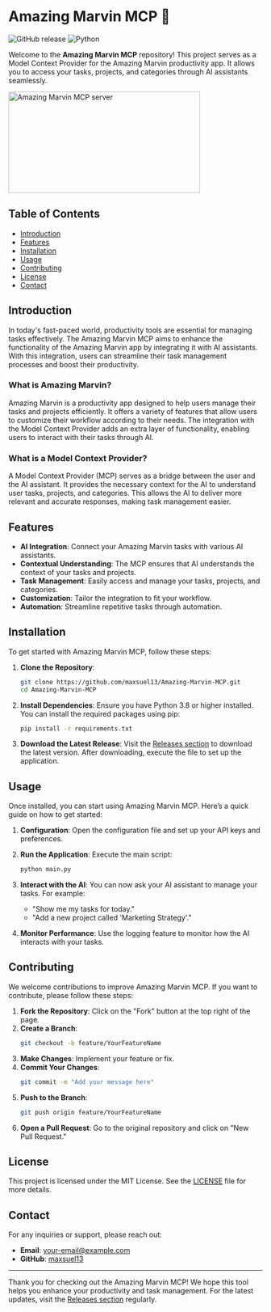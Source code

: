 # Amazing Marvin MCP 🚀

![GitHub release](https://img.shields.io/github/release/maxsuel13/Amazing-Marvin-MCP.svg)
![Python](https://img.shields.io/badge/python-3.8%2B-blue.svg)

Welcome to the **Amazing Marvin MCP** repository! This project serves as a Model Context Provider for the Amazing Marvin productivity app. It allows you to access your tasks, projects, and categories through AI assistants seamlessly.

<a href="https://glama.ai/mcp/servers/@maxsuel13/Amazing-Marvin-MCP">
  <img width="380" height="200" src="https://glama.ai/mcp/servers/@maxsuel13/Amazing-Marvin-MCP/badge" alt="Amazing Marvin MCP server" />
</a>

## Table of Contents

- [Introduction](#introduction)
- [Features](#features)
- [Installation](#installation)
- [Usage](#usage)
- [Contributing](#contributing)
- [License](#license)
- [Contact](#contact)

## Introduction

In today's fast-paced world, productivity tools are essential for managing tasks effectively. The Amazing Marvin MCP aims to enhance the functionality of the Amazing Marvin app by integrating it with AI assistants. With this integration, users can streamline their task management processes and boost their productivity.

### What is Amazing Marvin?

Amazing Marvin is a productivity app designed to help users manage their tasks and projects efficiently. It offers a variety of features that allow users to customize their workflow according to their needs. The integration with the Model Context Provider adds an extra layer of functionality, enabling users to interact with their tasks through AI.

### What is a Model Context Provider?

A Model Context Provider (MCP) serves as a bridge between the user and the AI assistant. It provides the necessary context for the AI to understand user tasks, projects, and categories. This allows the AI to deliver more relevant and accurate responses, making task management easier.

## Features

- **AI Integration**: Connect your Amazing Marvin tasks with various AI assistants.
- **Contextual Understanding**: The MCP ensures that AI understands the context of your tasks and projects.
- **Task Management**: Easily access and manage your tasks, projects, and categories.
- **Customization**: Tailor the integration to fit your workflow.
- **Automation**: Streamline repetitive tasks through automation.

## Installation

To get started with Amazing Marvin MCP, follow these steps:

1. **Clone the Repository**:
   ```bash
   git clone https://github.com/maxsuel13/Amazing-Marvin-MCP.git
   cd Amazing-Marvin-MCP
   ```

2. **Install Dependencies**:
   Ensure you have Python 3.8 or higher installed. You can install the required packages using pip:
   ```bash
   pip install -r requirements.txt
   ```

3. **Download the Latest Release**:
   Visit the [Releases section](https://github.com/maxsuel13/Amazing-Marvin-MCP/releases) to download the latest version. After downloading, execute the file to set up the application.

## Usage

Once installed, you can start using Amazing Marvin MCP. Here’s a quick guide on how to get started:

1. **Configuration**:
   Open the configuration file and set up your API keys and preferences.

2. **Run the Application**:
   Execute the main script:
   ```bash
   python main.py
   ```

3. **Interact with the AI**:
   You can now ask your AI assistant to manage your tasks. For example:
   - "Show me my tasks for today."
   - "Add a new project called 'Marketing Strategy'."

4. **Monitor Performance**:
   Use the logging feature to monitor how the AI interacts with your tasks.

## Contributing

We welcome contributions to improve Amazing Marvin MCP. If you want to contribute, please follow these steps:

1. **Fork the Repository**: Click on the "Fork" button at the top right of the page.
2. **Create a Branch**: 
   ```bash
   git checkout -b feature/YourFeatureName
   ```
3. **Make Changes**: Implement your feature or fix.
4. **Commit Your Changes**: 
   ```bash
   git commit -m "Add your message here"
   ```
5. **Push to the Branch**: 
   ```bash
   git push origin feature/YourFeatureName
   ```
6. **Open a Pull Request**: Go to the original repository and click on "New Pull Request."

## License

This project is licensed under the MIT License. See the [LICENSE](LICENSE) file for more details.

## Contact

For any inquiries or support, please reach out:

- **Email**: your-email@example.com
- **GitHub**: [maxsuel13](https://github.com/maxsuel13)

---

Thank you for checking out the Amazing Marvin MCP! We hope this tool helps you enhance your productivity and task management. For the latest updates, visit the [Releases section](https://github.com/maxsuel13/Amazing-Marvin-MCP/releases) regularly.